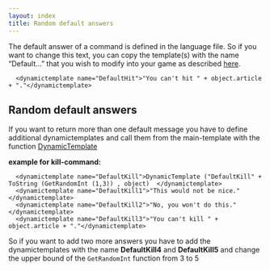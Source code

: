 ```yaml
---
layout: index
title: Random default answers
---
```


The default answer of a command is defined in the language file. So if you want to change this text, you can copy the template(s) with the name “Default…” that you wish to modify into your game as described [here](../overriding.html).

       
      <dynamictemplate name="DefaultHit">"You can't hit " + object.article + "."</dynamictemplate>
     

Random default answers
----------------------

If you want to return more than one default message you have to define additional dynamictemplates and call them from the main-template with the function [DynamicTemplate](../functions/dynamictemplate.html)

**example for kill-command:**

      <dynamictemplate name="DefaultKill">DynamicTemplate ("DefaultKill" + ToString (GetRandomInt (1,3)) , object)  </dynamictemplate>
      <dynamictemplate name="DefaultKill1">"This would not be nice."</dynamictemplate>
      <dynamictemplate name="DefaultKill2">"No, you won't do this."</dynamictemplate>
      <dynamictemplate name="DefaultKill3">"You can't kill " + object.article + "."</dynamictemplate>

So if you want to add two more answers you have to add the dynamictemplates with the name **DefaultKill4** and **DefaultKill5** and change the upper bound of the `GetRandomInt` function from 3 to 5
